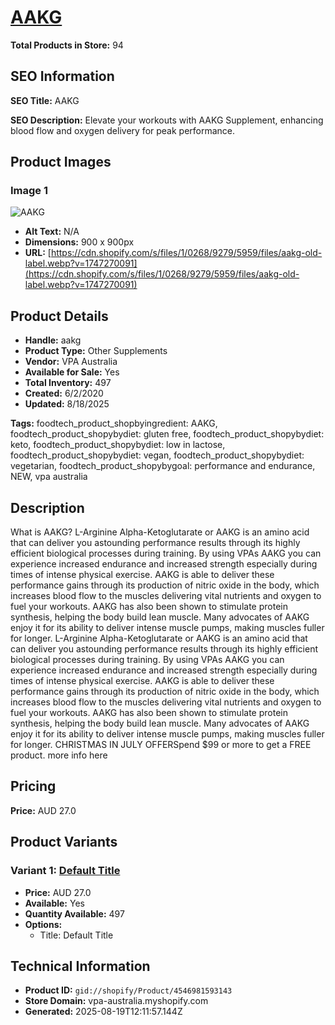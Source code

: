 # [AAKG](https://vpa-australia.myshopify.com/products/aakg)

**Total Products in Store:** 94

## SEO Information

**SEO Title:** AAKG

**SEO Description:** Elevate your workouts with AAKG Supplement, enhancing blood flow and oxygen delivery for peak performance.

## Product Images

### Image 1
![AAKG](https://cdn.shopify.com/s/files/1/0268/9279/5959/files/aakg-old-label.webp?v=1747270091)

- **Alt Text:** N/A
- **Dimensions:** 900 x 900px
- **URL:** [https://cdn.shopify.com/s/files/1/0268/9279/5959/files/aakg-old-label.webp?v=1747270091](https://cdn.shopify.com/s/files/1/0268/9279/5959/files/aakg-old-label.webp?v=1747270091)

## Product Details

- **Handle:** aakg
- **Product Type:** Other Supplements
- **Vendor:** VPA Australia
- **Available for Sale:** Yes
- **Total Inventory:** 497
- **Created:** 6/2/2020
- **Updated:** 8/18/2025

**Tags:** foodtech_product_shopbyingredient: AAKG, foodtech_product_shopybydiet: gluten free, foodtech_product_shopybydiet: keto, foodtech_product_shopybydiet: low in lactose, foodtech_product_shopybydiet: vegan, foodtech_product_shopybydiet: vegetarian, foodtech_product_shopybygoal: performance and endurance, NEW, vpa australia

## Description

What is AAKG? L-Arginine Alpha-Ketoglutarate or AAKG is an amino acid that can deliver you astounding performance results through its highly efficient biological processes during training. By using VPAs AAKG you can experience increased endurance and increased strength especially during times of intense physical exercise. AAKG is able to deliver these performance gains through its production of nitric oxide in the body, which increases blood flow to the muscles delivering vital nutrients and oxygen to fuel your workouts. AAKG has also been shown to stimulate protein synthesis, helping the body build lean muscle. Many advocates of AAKG enjoy it for its ability to deliver intense muscle pumps, making muscles fuller for longer. L-Arginine Alpha-Ketoglutarate or AAKG is an amino acid that can deliver you astounding performance results through its highly efficient biological processes during training. By using VPAs AAKG you can experience increased endurance and increased strength especially during times of intense physical exercise. AAKG is able to deliver these performance gains through its production of nitric oxide in the body, which increases blood flow to the muscles delivering vital nutrients and oxygen to fuel your workouts. AAKG has also been shown to stimulate protein synthesis, helping the body build lean muscle. Many advocates of AAKG enjoy it for its ability to deliver intense muscle pumps, making muscles fuller for longer. CHRISTMAS IN JULY OFFERSpend $99 or more to get a FREE product. more info here

## Pricing

**Price:** AUD 27.0

## Product Variants

### Variant 1: [Default Title](https://vpa-australia.myshopify.com/products/aakg)

- **Price:** AUD 27.0
- **Available:** Yes
- **Quantity Available:** 497
- **Options:**
  - Title: Default Title

## Technical Information

- **Product ID:** `gid://shopify/Product/4546981593143`
- **Store Domain:** vpa-australia.myshopify.com
- **Generated:** 2025-08-19T12:11:57.144Z

